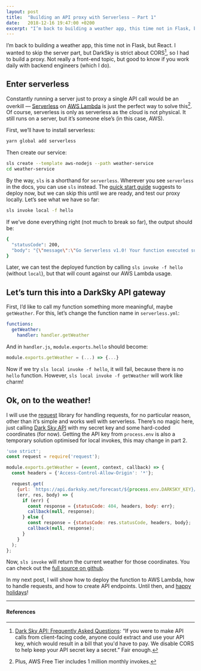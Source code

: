 ```yaml
---
layout: post
title:  "Building an API proxy with Serverless — Part 1"
date:   2018-12-16 19:47:00 +0200
excerpt: "I’m back to building a weather app, this time not in Flask, but React. I wanted to skip the server part, but DarkSky is strict about CORS, so I had to build a proxy. Not really a front-end topic, but good to know if you work daily with backend engineers (which I do)."
---
```


I’m back to building a weather app, this time not in Flask, but React. I wanted to skip the server part, but DarkSky is strict about CORS[^1], so I had to build a proxy. Not really a front-end topic, but good to know if you work daily with backend engineers (which I do).

## Enter serverless

Constantly running a server just to proxy a single API call would be an overkill — [Serverless](https://serverless.com/) on [AWS Lambda](https://aws.amazon.com/lambda/) is just the perfect way to solve this[^2]. Of course, serverless is only as serverless as the cloud is not physical. It still runs on a server, but it’s someone else’s (in this case, AWS).

First, we’ll have to install serverless:
```sh
yarn global add serverless
```

Then create our service:
```sh
sls create --template aws-nodejs --path weather-service
cd weather-service
```

By the way, `sls` is a shorthand for `serverless`. Wherever you see `serverless` in the docs, you can use `sls` instead.
The [quick start guide](https://serverless.com/framework/docs/providers/aws/guide/quick-start/) suggests to deploy now, but we can skip this until we are ready, and test our proxy locally. Let’s see what we have so far:
```sh
sls invoke local -f hello
```

If we’ve done everything right (not much to break so far), the output should be:
```sh
{
  "statusCode": 200,
  "body": "{\"message\":\"Go Serverless v1.0! Your function executed successfully!\",\"input\":\"\"}"
}
```

Later, we can test the deployed function by calling `sls invoke -f hello` (without `local`), but that will count against our AWS Lambda usage.

## Let’s turn this into a DarkSky API gateway

First, I’d like to call my function something more meaningful, maybe `getWeather`. For this, let’s change the function name in `serverless.yml`:
```yaml
functions:
  getWeather:
    handler: handler.getWeather
```

And in `handler.js`, `module.exports.hello` should become:
```js
module.exports.getWeather = (...) => {...}
```

Now if we try `sls local invoke -f hello`, it will fail, because there is no `hello` function. However, `sls local invoke -f getWeather` will work like charm!

## Ok, on to the weather!

I will use the [request](https://github.com/request/request#readme) library for handling requests, for no particular reason, other than it’s simple and works well with serverless. There’s no magic here, just calling [Dark Sky API](https://darksky.net/dev/docs) with my secret key and some hard-coded coordinates (for now). Getting the API key from `process.env` is also a temporary solution optimised for local invokes, this may change in part 2.
```js
'use strict';
const request = require('request');

module.exports.getWeather = (event, context, callback) => {
  const headers = {'Access-Control-Allow-Origin': '*'};

  request.get(
    {url: `https://api.darksky.net/forecast/${process.env.DARKSKY_KEY}/44,32`},
    (err, res, body) => {
      if (err) {
        const response = {statusCode: 404, headers, body: err};
        callback(null, response);
      } else {
        const response = {statusCode: res.statusCode, headers, body};
        callback(null, response);
      }
    }
  );
};
```

Now, `sls invoke` will return the current weather for those coordinates. You can check out the [full source on github](https://github.com/c0derabbit/weather/tree/master/server).

In my next post, I will show how to deploy the function to AWS Lambda, how to handle requests, and how to create API endpoints.
Until then, and [happy holidays](https://adventofcode.com/)!

---

#### References
[^1]: [Dark Sky API:  Frequently Asked Questions](https://darksky.net/dev/docs/faq#cross-origin): “If you were to make API calls from client-facing code, anyone could extract and use your API key, which would result in a bill that you'd have to pay. We disable CORS to help keep your API secret key a secret.” Fair enough.

[^2]: Plus, AWS Free Tier includes 1 million monthly invokes.
